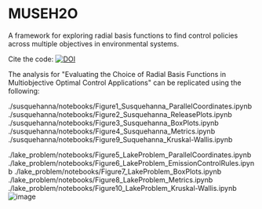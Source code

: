 # MUSEH2O
A framework for exploring radial basis functions to find control policies across multiple objectives in environmental systems.  

Cite the code: [![DOI](https://zenodo.org/badge/348459756.svg)](https://zenodo.org/doi/10.5281/zenodo.10073326)

The analysis for "Evaluating the Choice of Radial Basis Functions in Multiobjective Optimal Control Applications" can be replicated using the following:

./susquehanna/notebooks/Figure1_Susquehanna_ParallelCoordinates.ipynb
./susquehanna/notebooks/Figure2_Susquehanna_ReleasePlots.ipynb
./susquehanna/notebooks/Figure3_Susquehanna_BoxPlots.ipynb
./susquehanna/notebooks/Figure4_Susquehanna_Metrics.ipynb
./susquehanna/notebooks/Figure9_Suquehanna_Kruskal-Wallis.ipynb

./lake_problem/notebooks/Figure5_LakeProblem_ParallelCoordinates.ipynb
./lake_problem/notebooks/Figure6_LakeProblem_EmissionControlRules.ipynb
./lake_problem/notebooks/Figure7_LakeProblem_BoxPlots.ipynb
./lake_problem/notebooks/Figure8_LakeProblem_Metrics.ipynb
./lake_problem/notebooks/Figure10_LakeProblem_Kruskal-Wallis.ipynb
![image](https://github.com/JazminZatarain/MUSEH2O/assets/15021740/872f4dd9-71f7-4387-b7c0-4da77ad9796f)

